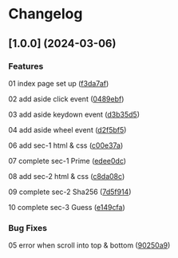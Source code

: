 # Changelog

## [1.0.0] (2024-03-06)

### Features

01 index page set up ([f3da7af](https://github.com/Alejandrocsdev/jsPractice/commit/f3da7af4579bd6c72c084452b4f36caf07d996df))

02 add aside click event ([0489ebf](https://github.com/Alejandrocsdev/jsPractice/commit/0489ebf5f88398796074e835ac3668aaa21a1c61))

03 add aside keydown event ([d3b35d5](https://github.com/Alejandrocsdev/jsPractice/commit/d3b35d587fac34f5f311b25c165fe1e600fd3215))

04 add aside wheel event ([d2f5bf5](https://github.com/Alejandrocsdev/jsPractice/commit/d2f5bf5f94e6961cef2b9dd483ef915ff8c4d39c))

06 add sec-1 html & css ([c00e37a](https://github.com/Alejandrocsdev/jsPractice/commit/c00e37a5d9d9913c8e3be7d5b2e3f6ac3e02c5ad))

07 complete sec-1 Prime ([edee0dc](https://github.com/Alejandrocsdev/jsPractice/commit/edee0dc35aa1f35ceab8d508700c1b294b203c1f))

08 add sec-2 html & css ([c8da08c](https://github.com/Alejandrocsdev/jsPractice/commit/c8da08cfbb4806e3246a73bfa7cc8f72af0a1fbc))

09 complete sec-2 Sha256 ([7d5f914](https://github.com/Alejandrocsdev/jsPractice/commit/7d5f9145066d09082d17744e9858b6eb46a7a75c))

10 complete sec-3 Guess ([e149cfa](https://github.com/Alejandrocsdev/jsPractice/commit/e149cfa946913d390bba2de53ab35ba80d27d23e))

### Bug Fixes

05 error when scroll into top & bottom ([90250a9](https://github.com/Alejandrocsdev/jsPractice/commit/90250a941d94e64d0f9bd60a79f4b21f7e7534d4))